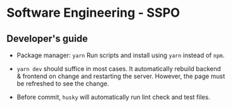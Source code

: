 # Software Engineering - SSPO

## Developer's guide

* Package manager: `yarn`
  Run scripts and install using `yarn` instead of `npm`.

* `yarn dev` should suffice in most cases. It automatically rebuild backend & frontend on change and restarting the server. However, the page must be refreshed to see the change.

* Before commit, `husky` will automatically run lint check and test files.
